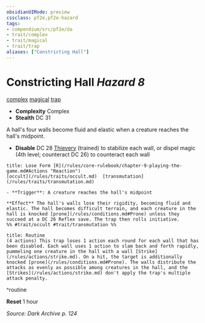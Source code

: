 ```yaml
---
obsidianUIMode: preview
cssclass: pf2e,pf2e-hazard
tags:
- compendium/src/pf2e/da
- trait/complex
- trait/magical
- trait/trap
aliases: ["Constricting Hall"]
---
```

# Constricting Hall *Hazard 8*  
[complex](/rules/traits/complex.md)  [magical](/rules/traits/magical.md)  [trap](/rules/traits/trap.md)  

- **Complexity** Complex
- **Stealth** DC 31  

A hall's four walls become fluid and elastic when a creature reaches the hall's midpoint.

- **Disable** DC 28 [Thievery](/compendium/skills.md#Thievery) (trained) to stabilize each wall, or dispel magic (4th level; counteract DC 26) to counteract each wall  
     
```ad-embed-ability
title: Lose Form [R](/rules/core-rulebook/chapter-9-playing-the-game.md#Actions "Reaction")
[occult](/rules/traits/occult.md)  [transmutation](/rules/traits/transmutation.md)  

- **Trigger**: A creature reaches the hall's midpoint

**Effect** The hall's walls lose their rigidity, becoming fluid and elastic. The hall becomes difficult terrain, and each creature in the hall is knocked [prone](/rules/conditions.md#Prone) unless they succeed at a DC 26 Reflex save. The trap then rolls initiative.  
%% #trait/occult #trait/transmutation %%
```

```ad-pf2-summary
title: Routine
(4 actions) This trap loses 1 action each round for each wall that has been disabled. Each wall uses 1 action to slam back and forth rapidly, pummeling one creature in the hall with a wall [Strike](/rules/actions/strike.md). On a hit, the target is additionally knocked [prone](/rules/conditions.md#Prone). The walls distribute the attacks as evenly as possible among creatures in the hall, and the [Strikes](/rules/actions/strike.md) don't apply the trap's multiple attack penalty.
```
^routine

**Reset** 1 hour  

*Source: Dark Archive p. 124*
